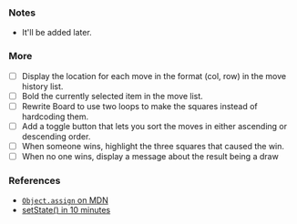 ### Notes

- It'll be added later.

### More

- [ ] Display the location for each move in the format (col, row) in the move history list.
- [ ] Bold the currently selected item in the move list.
- [ ] Rewrite Board to use two loops to make the squares instead of hardcoding them.
- [ ] Add a toggle button that lets you sort the moves in either ascending or descending order.
- [ ] When someone wins, highlight the three squares that caused the win.
- [ ] When no one wins, display a message about the result being a draw

### References

- [`Object.assign` on MDN](https://developer.mozilla.org/en-US/docs/Web/JavaScript/Reference/Global_Objects/Object/assign)
- [setState() in 10 minutes](https://www.freecodecamp.org/news/get-pro-with-react-setstate-in-10-minutes-d38251d1c781/)
